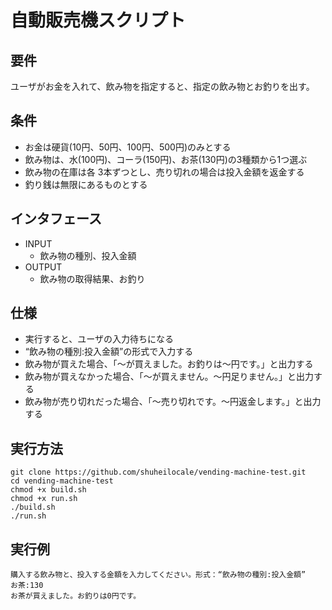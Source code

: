 # 自動販売機スクリプト

## 要件

ユーザがお金を入れて、飲み物を指定すると、指定の飲み物とお釣りを出す。

## 条件

* お金は硬貨(10円、50円、100円、500円)のみとする
* 飲み物は、水(100円)、コーラ(150円)、お茶(130円)の3種類から1つ選ぶ 
* 飲み物の在庫は各 3本ずつとし、売り切れの場合は投入金額を返金する
* 釣り銭は無限にあるものとする

## インタフェース

* INPUT
  * 飲み物の種別、投入金額 
* OUTPUT
  * 飲み物の取得結果、お釣り

## 仕様

* 実行すると、ユーザの入力待ちになる
* “飲み物の種別:投入金額”の形式で入力する
* 飲み物が買えた場合、「〜が買えました。お釣りは〜円です。」と出力する
* 飲み物が買えなかった場合、「〜が買えません。〜円足りません。」と出力する
* 飲み物が売り切れだった場合、「〜売り切れです。〜円返金します。」と出力する

## 実行方法

```
git clone https://github.com/shuheilocale/vending-machine-test.git
cd vending-machine-test
chmod +x build.sh
chmod +x run.sh
./build.sh
./run.sh
```

## 実行例
```
購入する飲み物と、投入する金額を入力してください。形式：“飲み物の種別:投入金額”
お茶:130
お茶が買えました。お釣りは0円です。
```